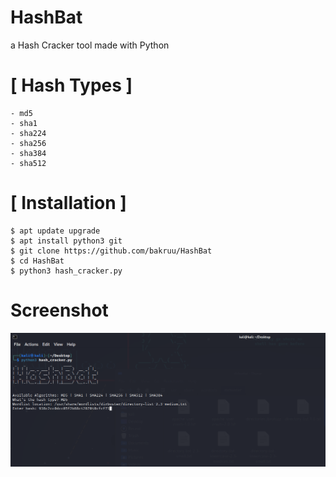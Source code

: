 # HashBat
a Hash Cracker tool made with Python

# [ Hash Types ]
```
- md5
- sha1
- sha224
- sha256 
- sha384
- sha512
```
# [ Installation ]
```
$ apt update upgrade
$ apt install python3 git
$ git clone https://github.com/bakruu/HashBat
$ cd HashBat
$ python3 hash_cracker.py
```

# Screenshot
<img src="images/hashbat.png" />
